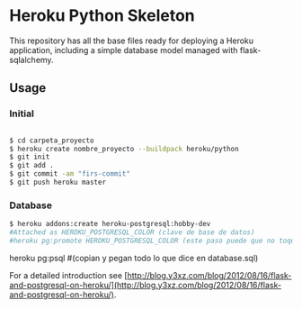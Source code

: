 # Heroku Python Skeleton

This repository has all the base files ready for deploying a Heroku application, including a simple database model managed with flask-sqlalchemy.

## Usage

### Initial

```bash

$ cd carpeta_proyecto
$ heroku create nombre_proyecto --buildpack heroku/python
$ git init
$ git add .
$ git commit -am "firs-commit"
$ git push heroku master
```

### Database

```bash
$ heroku addons:create heroku-postgresql:hobby-dev
#Attached as HEROKU_POSTGRESQL_COLOR (clave de base de datos)
#heroku pg:promote HEROKU_POSTGRESQL_COLOR (este paso puede que no toque hacerlo)
```
heroku pg:psql
#(copian y pegan todo lo que dice en database.sql)

For a detailed introduction see [http://blog.y3xz.com/blog/2012/08/16/flask-and-postgresql-on-heroku/](http://blog.y3xz.com/blog/2012/08/16/flask-and-postgresql-on-heroku/).
